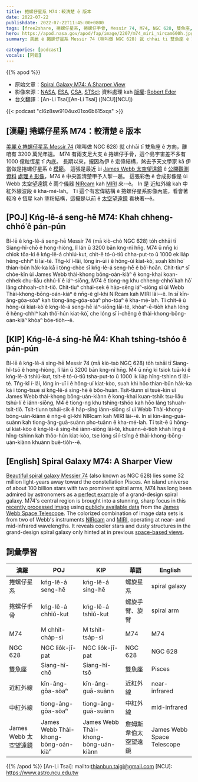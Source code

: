 ```yaml
---
title: 捲螺仔星系 M74：較清楚 ê 版本
date: 2022-07-22
publishdate: 2022-07-22T11:45:00+0800
tags: [free2share, 捲螺仔星系, 捲螺仔手骨, Messir 74, M74, NGC 628, 雙魚座, 近紅外線, 中紅外線, James Webb 太空望遠鏡]
hero: https://apod.nasa.gov/apod/fap/image/2207/m74_miri_nircam600h.jpg
summary: 美麗 ê 捲螺仔星系 Messir 74 (嘛叫做 NGC 628) 就 chhāi tī 雙魚座 ê 方向，離咱有 3200 萬光年遠。

categories: [podcast]
vocals: [阿錕]
---
```


{{% apod %}}

- 原始文章：[Spiral Galaxy M74: A Sharper View](https://apod.nasa.gov/apod/ap220722.html)
- 影像來源：[NASA](https://www.nasa.gov/), [ESA](https://www.esa.int/), [CSA](https://www.asc-csa.gc.ca/eng/), [STScI](https://www.stsci.edu/); 資料處理 kah [版權](https://apod.nasa.gov/apod/fap/lib/about_apod.html#srapply): [Robert Eder](https://www.astrobin.com/users/Robsi/)
- 台文翻譯：[An-Li Tsai][An-Li Tsai] ([NCU][NCU])

{{< podcast "cl6z8sw9104ux01xo6b615xqs" >}}

## [漢羅] 捲螺仔星系 M74：較清楚 ê 版本
[美麗 ê 捲螺仔星系 Messir 74][Beautiful spiral galaxy Messier 74] (嘛叫做 NGC 628) 就 chhāi tī 雙魚座 ê 方向，離咱有 3200 萬光年遠。
M74 有兩支足大支 ê 捲螺仔手骨，這个島宇宙差不多有 1000 億粒恆星 tī 內底。
長期以來，攏因為伊 ê 宏偉結構，煞去予天文學家 kā 伊當做是捲螺仔星系 ê [模範][perfect example t]。
這張是最近 ùi [James Webb 太空望遠鏡][James Webb Space Telescope] ê [公開觀測資料][publicly available data] [處理 ê 影像][recently processed image]，M74 ê 中央區清楚甲予人掣一趒。
這張彩色 ê 合成影像是 ùi Webb 太空望遠鏡 ê 兩个儀器 [NIRcam][NIRcam] kah [MIRI][MIRI] 來--ê。
In 是 近紅外線 kah 中紅外線波段 ê kha-mé-lah。
Tī 這个有宏偉結構 ê 捲螺仔星系影像內底，看會著較冷 ê 恆星 kah 塗粉結構，這攏是以前 ê [太空望遠鏡][space-based views] 看袂著--ê。

## [POJ] Kńg-lê-á seng-hē M74: Khah chheng-chhó͘ ê pán-pún
Bí-lē ê kńg-lê-á seng-hē Messir 74 (mā kiò-chò NGC 628) to̍h chhāi tī Siang-hî-chō ê hong-hiòng, lî lán ū 3200 bān kng-nî hn̄g.
M74 ū nn̄g ki chiok tōa-ki ê kńg-lê-á chhiú-kut, chit-ê tó-ú-tiū chha-put-to ū 1000 ek lia̍p hêng-chhiⁿ tī lāi-té.
Tn̂g-kî í-lâi, lóng in-ūi i ê hông-úi kiat-kò͘, soah khì hō͘ thian-bûn ha̍k-ka kā i tòng-chòe sī kńg-lê-á seng-hē ê bô͘-hoān.
Chit-tiuⁿ sī chòe-kīn ùi James Webb thài-khong bōng-oán-kiàⁿ ê kong-khai koan-chhek chu-liāu chhú-lí ê iáⁿ-siōng, M74 ê tiong-ng khu chheng-chhó͘ kah hō͘ lâng chhoah-chi̍t-tiô.
Chit-tiuⁿ chhái-sek ê ha̍p-sêng iáⁿ-siōng sī ùi Webb Thài-khong-bōng-oán-kiàⁿ ê nn̄g-ê gî-khì NIRcam kah MIRI lâi--ê.
In sī kīn-âng-gōa-sòaⁿ kah tiong-âng-gōa-sòaⁿ pho-tōaⁿ ê kha-mé-lah.
Tī chit-ê ū hông-úi kiat-kò͘ ê kńg-lê-á seng-hē iáⁿ-siōng lāi-té, khòaⁿ-ē-tio̍h khah léng ê hêng-chhiⁿ kah thô͘-hún kiat-kò͘, che lóng sī í-chêng ê thài-khong-bōng-oán-kiàⁿ khòaⁿ bōe-tio̍h--ê.


## [KIP] Kńg-lê-á sing-hē M̄4: Khah tshing-tshóo ê pán-pún
Bí-lē ê kńg-lê-á sing-hē Messir 74 (mā kiò-tsò NGC 628) to̍h tshāi tī Siang-hî-tsō ê hong-hiòng, lî lán ū 3200 bān kng-nî hn̄g.
M̄4 ū nn̄g ki tsiok tuā-ki ê kńg-lê-á tshiú-kut, tsit-ê tó-ú-tiū tsha-put-to ū 1000 ik lia̍p hîng-tshinn tī lāi-té.
Tn̂g-kî í-lâi, lóng in-uī i ê hông-uí kiat-kòo, suah khì hōo thian-bûn ha̍k-ka kā i tòng-tsuè sī kńg-lê-á sing-hē ê bôo-huān.
Tsit-tiunn sī tsuè-kīn uì James Webb thài-khong bōng-uán-kiànn ê kong-khai kuan-tshik tsu-liāu tshú-lí ê iánn-siōng, M̄4 ê tiong-ng khu tshing-tshóo kah hōo lâng tshuah-tsi̍t-tiô.
Tsit-tiunn tshái-sik ê ha̍p-sîng iánn-siōng sī uì Webb Thài-khong-bōng-uán-kiànn ê nn̄g-ê gî-khì NIRcam kah MIRI lâi--ê.
In sī kīn-âng-guā-suànn kah tiong-âng-guā-suànn pho-tuānn ê kha-mé-lah.
Tī tsit-ê ū hông-uí kiat-kòo ê kńg-lê-á sing-hē iánn-siōng lāi-té, khuànn-ē-tio̍h khah líng ê hîng-tshinn kah thôo-hún kiat-kòo, tse lóng sī í-tsîng ê thài-khong-bōng-uán-kiànn khuànn buē-tio̍h--ê.

## [English] Spiral Galaxy M74: A Sharper View
[Beautiful spiral galaxy Messier 74][Beautiful spiral galaxy Messier 74] (also known as NGC 628) lies some 32 million light-years away toward the constellation Pisces.
An island universe of about 100 billion stars with two prominent spiral arms, M74 has long been admired by astronomers as a [perfect example][perfect example e] of a grand-design spiral galaxy.
M74's central region is brought into a stunning, sharp focus in this [recently processed image][recently processed image] using [publicly available data][publicly available data] from the [James Webb Space Telescope][James Webb Space Telescope].
The colorized combination of image data sets is from two of Webb's instruments [NIRcam][NIRcam] and [MIRI][MIRI], operating at near- and mid-infrared wavelengths.
It reveals cooler stars and dusty structures in the grand-design spiral galaxy only hinted at in previous [space-based views][space-based views].

## 詞彙學習

|漢羅|POJ|KIP|華語|English|
|-|-|-|-|-|
|捲螺仔星系|kńg-lê-á seng-hē|kńg-lê-á sing-hē|螺旋星系|spiral galaxy|
|捲螺仔手骨|kńg-lê-á chhiú-kut|kńg-lê-á tshiú-kut|螺旋手臂、旋臂|spiral arm|
|M74|M chhit-cha̍p-sì|M tshit-tsa̍p-sì|M74|M74|
|NGC 628|NGC lio̍k-jī-pat|NGC lio̍k-jī-pat|NGC 628|NGC 628|
|雙魚座|Siang-hî-chō|Siang-hî-tsō|雙魚座|Pisces|
|近紅外線|kīn-âng-gōa-sòaⁿ|kīn-âng-guā-suànn|近紅外線|near-infrared|
|中紅外線|tiong-âng-gōa-sòaⁿ|tiong-âng-guā-suànn|中紅外線|mid-infrared|
|James Webb 太空望遠鏡|James Webb Thài-khong-bōng-oán-kiàⁿ|James Webb Thài-khong-bōng-uán-kiànn|詹姆斯韋伯太空望遠鏡|James Webb Space Telescope|

{{% /apod %}}
[An-Li Tsai]: mailto:thianbun.taigi@gmail.com
[NCU]: https://www.astro.ncu.edu.tw


[Beautiful spiral galaxy Messier 74]:https://www.nasa.gov/feature/goddard/2017/messier-74
[perfect example e]:https://apod.nasa.gov/apod/ap210813.html
[perfect example t]:https://apod.tw/daily/20210813/
[recently processed image]:https://www.astrobin.com/3782ws/
[publicly available data]:https://mast.stsci.edu/portal/Mashup/Clients/Mast/Portal.html
[James Webb Space Telescope]:https://webb.nasa.gov/
[NIRcam]:https://www.jwst.nasa.gov/content/observatory/instruments/nircam.html
[MIRI]:https://www.jwst.nasa.gov/content/observatory/instruments/miri.html
[space-based views]:https://www.spitzer.caltech.edu/image/sig06-018c-nasas-spitzer-space-telescope-view-of-m74
